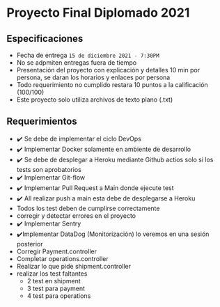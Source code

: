 # Proyecto Final Diplomado 2021

## Especificaciones
* Fecha de entrega `15 de diciembre 2021 - 7:30PM`
* No se adpmiten entregas fuera de tiempo
* Presentación del proyecto con explicación y detalles 10 min por persona, se daran los horarios y enlaces por persona 
* Todo requerimiento no cumplido restara 10 puntos a la calificación (100/100)
* Este proyecto solo utiliza archivos de texto plano (.txt)

## Requerimientos 

* ✔️ Se debe de implementar el ciclo DevOps
* ✔️ Implementar Docker solamente en ambiente de desarrollo
* ✔️ Se debe de desplegar a Heroku mediante Github actios solo si los tests son aprobatorios
* ✔️ Implementar Git-flow
* ✔️ Implementar Pull Request a Main donde ejecute test
* ✔️ All realizar push a main esta debe de desplegarse a Heroku
* Todos los test deben de cumplirse correctamente
* corregir y detectar errores en el proyecto
* ✔️ Implementar Sentry
* ✔️Implementar DataDog (Monitorización) lo veremos en una sesión posterior
* Corregir Payment.controller
* Completar operations.controller
* Realizar lo que pide shipment.controller
* realizar los test faltantes
    * 2 test en shipment
    * 3 test para payment
    * 4 test para operations
    